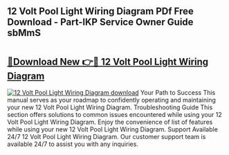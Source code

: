 ## 12 Volt Pool Light Wiring Diagram PDf Free Download - Part-lKP Service Owner Guide sbMmS

# <h2><a href="http://dfsow5g.blite.top/?on=12+Volt+Pool+Light+Wiring+Diagram">🔗Download New 👉🔴 12 Volt Pool Light Wiring Diagram</a></h2>

[![12 Volt Pool Light Wiring Diagram download](https://i.imgur.com/lujVjoI.png)](http://dfsow5g.blite.top/?on=12+Volt+Pool+Light+Wiring+Diagram)
Your Path to Success This manual serves as your roadmap to confidently operating and maintaining your new 12 Volt Pool Light Wiring Diagram. Troubleshooting Guide This section offers solutions to common issues encountered while using your 12 Volt Pool Light Wiring Diagram. Enjoy the convenience of list of features while using your new 12 Volt Pool Light Wiring Diagram. Support Available 24/7 12 Volt Pool Light Wiring Diagram. Our customer support team is available 24/7 to assist you with any inquiries.

